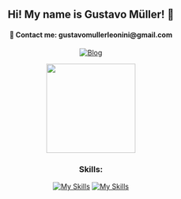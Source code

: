 <section align="center">
<h1>Hi! My name is Gustavo Müller! 👋</h1>

<h4> 📩 Contact me: gustavomullerleonini@gmail.com</h4>

[![Blog](https://img.shields.io/badge/LinkedIn-0077B5?style=for-the-badge&logo=linkedin&logoColor=white)](https://www.linkedin.com/in/gustavo-m%C3%BCller-leonini-machado-aaa542264/)


<img height="180em" src="https://github-readme-stats.vercel.app/api/top-langs/?username=guumuller&layout=compact&langs_count=7&theme=dark"/>

<h3>Skills:</h3>

[![My Skills](https://skillicons.dev/icons?i=react,ts,py,java )](https://skillicons.dev)
[![My Skills](https://skillicons.dev/icons?i=firebase )](https://skillicons.dev)

</section>
